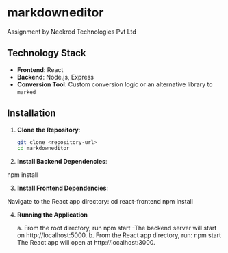 # markdowneditor
Assignment by Neokred Technologies Pvt Ltd

## Technology Stack
- **Frontend**: React
- **Backend**: Node.js, Express
- **Conversion Tool**: Custom conversion logic or an alternative library to `marked`

## Installation

1. **Clone the Repository**:
   ```bash
   git clone <repository-url>
   cd markdowneditor

2. **Install Backend Dependencies**:

npm install

3. **Install Frontend Dependencies**:

Navigate to the React app directory:
cd react-frontend
npm install

4. **Running the Application**

   a. From the root directory, run
       npm start
       -The backend server will start on http://localhost:5000.
   b. From the React app directory, run:
      npm start
      The React app will open at http://localhost:3000.

